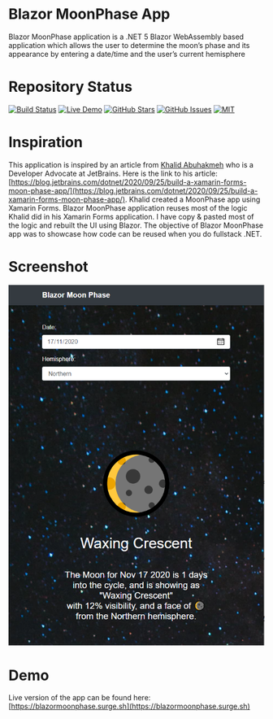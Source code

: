 # Blazor MoonPhase App

Blazor MoonPhase application is a .NET 5 Blazor WebAssembly based application which allows the user to determine the moon’s phase and its appearance by entering a date/time and the user’s current hemisphere

# Repository Status
[![Build Status](https://github.com/lohithgn/blazor-moonphase/workflows/BuildAndDeploy/badge.svg)](https://github.com/lohithgn/blazor-moonphase/workflows/BuildAndDeploy/badge.svg)
[![Live Demo](https://img.shields.io/badge/demo-online-green.svg)](https://blazormoonphase.surge.sh)
[![GitHub Stars](https://img.shields.io/github/stars/lohithgn/blazor-moonphase.svg)](https://github.com/lohithgn/blazor-moonphase/stargazers)
[![GitHub Issues](https://img.shields.io/github/issues/lohithgn/blazor-moonphase.svg)](https://github.com/lohithgn/blazor-moonphase/issues)
[![MIT](https://img.shields.io/github/license/lohithgn/blazor-moonphase.svg)](LICENSE)

# Inspiration

This application is inspired by an article from [Khalid Abuhakmeh](https://blog.jetbrains.com/author/khalid-abuhakmeh/) who is a Developer Advocate at JetBrains. Here is the link to his article: [https://blog.jetbrains.com/dotnet/2020/09/25/build-a-xamarin-forms-moon-phase-app/](https://blog.jetbrains.com/dotnet/2020/09/25/build-a-xamarin-forms-moon-phase-app/). Khalid created a MoonPhase app using Xamarin Forms. Blazor MoonPhase application reuses most of the logic Khalid did in his Xamarin Forms application. I have copy & pasted most of the logic and rebuilt the UI using Blazor. The objective of Blazor MoonPhase app was to showcase how code can be reused when you do fullstack .NET.

# Screenshot
![Blazor MoonPhase App](https://raw.githubusercontent.com/lohithgn/blazor-moonphase/main/assets/blazor.moonphase.png "Blazor MoonPhase App")

# Demo
Live version of the app can be found here: [https://blazormoonphase.surge.sh](https://blazormoonphase.surge.sh)


